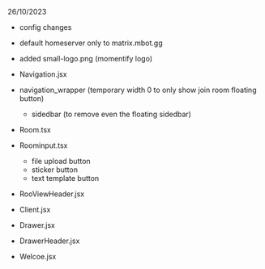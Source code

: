 

26/10/2023
- config changes
 - default homeserver only to matrix.mbot.gg

- added small-logo.png (momentify logo)

- Navigation.jsx
 - navigation_wrapper (temporary width 0 to only show join room floating button)
    - sidedbar (to remove even the floating sidedbar)
- Room.tsx
- Roominput.tsx
  - file upload button
  - sticker button
  - text template button
- RooViewHeader.jsx
- Client.jsx
- Drawer.jsx
- DrawerHeader.jsx
- Welcoe.jsx